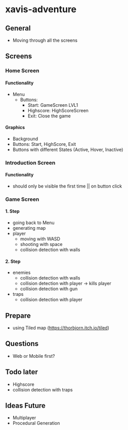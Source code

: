 # xavis-adventure
## General
- Moving through all the screens
## Screens
### Home Screen
#### Functionality
- Menu
    - Buttons: 
        - Start: GameScreen LVL1
        - Highscore: HighScoreScreen
        - Exit: Close the game

#### Graphics
- Background
- Buttons: Start, HighScore, Exit
- Buttons with different States (Active, Hover, Inactive)

### Introduction Screen
#### Functionality
- should only be visible the first time || on button click

### Game Screen
#### 1. Step
- going back to Menu
- generating map
- player 
    - moving with WASD
    - shooting with space
    - collision detection with walls
#### 2. Step
- enemies
    - collision detection with walls
    - collision detection with player
        -> kills player
    - collision detection with gun
- traps
    - collision detection with player

## Prepare
- using Tiled map (https://thorbjorn.itch.io/tiled)

## Questions
- Web or Mobile first?
## Todo later
- Highscore
- collision detection with traps
## Ideas Future
- Multiplayer
- Procedural Generation



